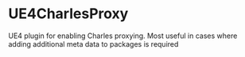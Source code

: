 # UE4CharlesProxy
UE4 plugin for enabling Charles proxying.  Most useful in cases where adding additional meta data to packages is required
